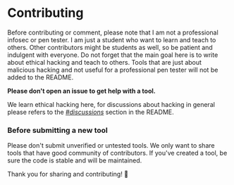 # Contributing

Before contributing or comment, please note that I am not a professional infosec or pen tester. I am just a student who want to learn and teach to others. Other contributors might be students as well, so be patient and indulgent with everyone. Do not forget that the main goal here is to write about ethical hacking and teach to others. Tools that are just about malicious hacking and not useful for a professional pen tester will not be added to the README.

**Please don't open an issue to get help with a tool.**

We learn ethical hacking here, for discussions about hacking in general please refers to the *[#discussions](https://github.com/sundowndev/hacker-roadmap#discussions)* section in the README.

### Before submitting a new tool

Please don't submit unverified or untested tools. We only want to share tools that have good community of contributors. If you've created a tool, be sure the code is stable and will be maintained.

Thank you for sharing and contributing! :tada:
